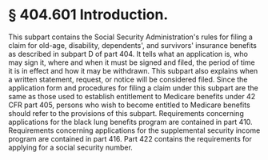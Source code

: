 # § 404.601   Introduction.

This subpart contains the Social Security Administration's rules for filing a claim for old-age, disability, dependents', and survivors' insurance benefits as described in subpart D of part 404. It tells what an application is, who may sign it, where and when it must be signed and filed, the period of time it is in effect and how it may be withdrawn. This subpart also explains when a written statement, request, or notice will be considered filed. Since the application form and procedures for filing a claim under this subpart are the same as those used to establish entitlement to Medicare benefits under 42 CFR part 405, persons who wish to become entitled to Medicare benefits should refer to the provisions of this subpart. Requirements concerning applications for the black lung benefits program are contained in part 410. Requirements concerning applications for the supplemental security income program are contained in part 416. Part 422 contains the requirements for applying for a social security number.




